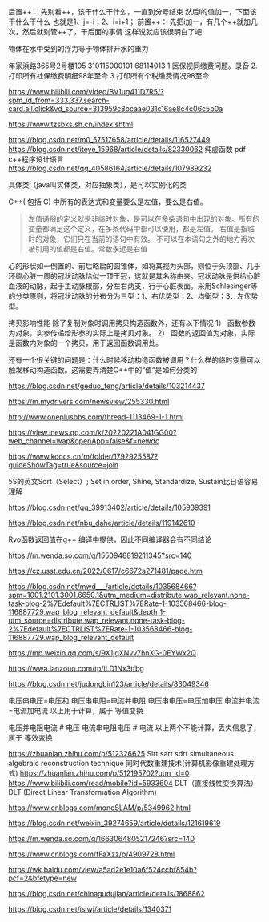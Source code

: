 后置++：
先别看++，该干什么干什么，一直到分号结束
然后i的值加一，下面该干什么干什么
也就是1、j=-i；2、i=i+1；
前置++：
先把i加一，有几个++就加几次，然后就别管++了，干后面的事情
这样说就应该很明白了吧








物体在水中受到的浮力等于物体排开水的重力

















年家浜路365号2号楼105
310115000101
68114013
1.医保视同缴费问题。录音
2.打印所有社保缴费明细98年至今
3.打印所有个税缴费情况98至今


https://www.bilibili.com/video/BV1ug411D7R5/?spm_id_from=333.337.search-card.all.click&vd_source=313959c8bcaae031c16ae8c4c06c5b0a


https://www.tzsbks.sh.cn/index.shtml




https://blog.csdn.net/m0_57517658/article/details/116527449
https://blog.csdn.net/iteye_15968/article/details/82330062
纯虚函数
pdf c++程序设计语言
https://blog.csdn.net/qq_40586164/article/details/107989232

具体类（java叫实体类，对应抽象类），是可以实例化的类

C++( 包括 C) 中所有的表达式和变量要么是左值，要么是右值。
> 左值通俗的定义就是非临时对象，是可以在多条语句中出现的对象。所有的变量都满足这个定义，在多条代码中都可以使用，都是左值。
> 右值是指临时的对象，它们只在当前的语句中有效。
> 不可以在本语句之外的地方再次被引用的值都是右值。常数永远是右值

心的形状如一倒置的、前后略扁的圆锥体，如将其视为头部，则位于头顶部、几乎环绕心脏一周的冠状动脉恰似一顶王冠，这就是其名称由来。冠状动脉是供给心脏血液的动脉，起于主动脉根部，分左右两支，行于心脏表面。采用Schlesinger等的分类原则，将冠状动脉的分布分为三型：1、右优势型；2、均衡型；3、左优势型。

拷贝影响性能
除了复制对象时调用拷贝构造函数外，还有以下情况
1） 函数参数为对象，实参传递给形参的实际上是拷贝对象。
2） 函数的返回值为对象，实际是函数内对象的一个拷贝，用于返回函数调用处。

还有一个很关键的问题是：什么时候移动构造函数被调用？什么样的临时变量可以触发移动构造函数。这需要弄清楚C++中的“值”是如何分类的

https://blog.csdn.net/geduo_feng/article/details/103214437


https://m.mydrivers.com/newsview/255330.html

http://www.oneplusbbs.com/thread-1113469-1-1.html

https://view.inews.qq.com/k/20220221A041GG00?web_channel=wap&openApp=false&f=newdc

https://www.kdocs.cn/m/folder/1792925587?guideShowTag=true&source=join


5S的英文Sort（Select）; Set in order, Shine, Standardize, Sustain比日语容易理解

https://blog.csdn.net/qq_39913402/article/details/105939391

https://blog.csdn.net/nbu_dahe/article/details/119142610

Rvo函数返回值在g++ 编译中提供，因此不同编译器会有不同结论

https://m.wenda.so.com/q/1550948819211345?src=140

https://cz.usst.edu.cn/2022/0617/c6672a271481/page.htm

https://blog.csdn.net/mwd___/article/details/103568466?spm=1001.2101.3001.6650.1&utm_medium=distribute.wap_relevant.none-task-blog-2%7Edefault%7ECTRLIST%7ERate-1-103568466-blog-116887729.wap_blog_relevant_default&depth_1-utm_source=distribute.wap_relevant.none-task-blog-2%7Edefault%7ECTRLIST%7ERate-1-103568466-blog-116887729.wap_blog_relevant_default

https://mp.weixin.qq.com/s/9X1jqXNvv7hnXG-0EYWx2Q

https://wwa.lanzouo.com/tp/iLD1Nx3tfbg

https://blog.csdn.net/judongbin123/article/details/83049346

电压串电压=电压和
电压串电阻=电流并电阻
电压串电压=电压加电压
电流并电流=电流加电流
以上用于计算，属于  等值变换

电压并电阻电流 # 电压
电流串电阻电压 # 电流
以上两个不能计算，丢失信息了，属于  等效变换

https://zhuanlan.zhihu.com/p/512326625
Sirt sart sdrt
simultaneous algebraic reconstruction technique 同时代数重建技术(计算机影像重建处理方式)
https://zhuanlan.zhihu.com/p/512195702?utm_id=0
https://www.bilibili.com/read/mobile?id=5933604
DLT（直接线性变换算法）
DLT (Direct Linear Transformation Algorithm)

https://www.cnblogs.com/monoSLAM/p/5349962.html

https://blog.csdn.net/weixin_39274659/article/details/121619619

https://m.wenda.so.com/q/1663064805217246?src=140

https://www.cnblogs.com/fFaXzz/p/4909728.html

https://wk.baidu.com/view/a5ad2e1e10a6f524ccbf854b?pcf=2&bfetype=new

https://blog.csdn.net/chinagudujian/article/details/1868862

https://blog.csdn.net/islwj/article/details/1340371



